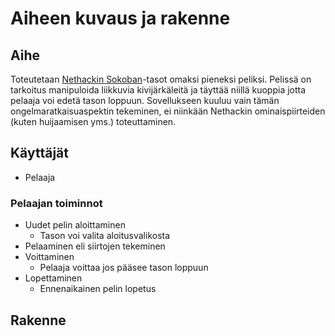 # Aiheen kuvaus ja rakenne

## Aihe
Toteutetaan [Nethackin Sokoban](http://nethack.wikia.com/wiki/Sokoban)-tasot omaksi pieneksi peliksi. Pelissä on tarkoitus manipuloida liikkuvia kivijärkäleitä ja täyttää niillä kuoppia jotta pelaaja voi edetä tason loppuun. Sovellukseen kuuluu vain tämän ongelmaratkaisuaspektin tekeminen, ei niinkään Nethackin ominaispiirteiden (kuten huijaamisen yms.) toteuttaminen.

## Käyttäjät
* Pelaaja

### Pelaajan toiminnot
* Uudet pelin aloittaminen
  * Tason voi valita aloitusvalikosta
* Pelaaminen eli siirtojen tekeminen
* Voittaminen
  * Pelaaja voittaa jos pääsee tason loppuun
* Lopettaminen
  * Ennenaikainen pelin lopetus

## Rakenne
